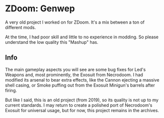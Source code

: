 # ZDoom: Genwep
A very old project I worked on for ZDoom. It's a mix between a ton of different mods.

At the time, I had poor skill and little to no experience in modding. So please understand the low quality this "Mashup" has.

## Info

The main gameplay aspects you will see are some bug fixes for Led's Weapons and, most prominently, the Exosuit from Necrodoom. I had modified its arsenal to bear extra effects, like the Cannon ejecting a massive shell casing, or Smoke puffing out from the Exosuit Minigun's barrels after firing.

But like I said, this is an old project (from 2019), so its quality is not up to my current standards. I may return to create a polished port of Necrodoom's Exosuit for universal usage, but for now, this project remains in the archives.
